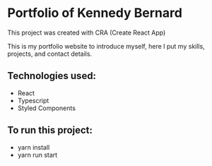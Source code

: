 # Portfolio of Kennedy Bernard

<!-- <img src ="https://github.com/CodeVinayak/CodeVinayak/blob/5920a79f4c5977332a67caf91125241cf0fc46b5/www.vinayaksingh.in.png" /> -->
 
This project was created with CRA (Create React App)

This is my portfolio website to introduce myself, here I put my skills, projects, and contact details.

## Technologies used:
- React
- Typescript
- Styled Components
 
## To run this project:
- yarn install
- yarn run start